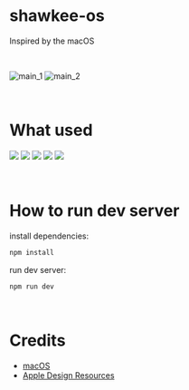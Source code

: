 # shawkee-os
Inspired by the macOS

&nbsp;

![main_1](https://github.com/shaw-kee/shawkee-os/assets/62253743/626a7b0c-8dc3-446c-810c-e7efa6b5af6f)
![main_2](https://github.com/shaw-kee/shawkee-os/assets/62253743/c6df89a4-84b5-43f0-9a3b-3c16fccd5210)

&nbsp;

# What used

[<img src="https://img.shields.io/badge/vite-646CFF?style=for-the-badge&logo=vite&logoColor=white">](https://ko.vitejs.dev/) 
[<img src="https://img.shields.io/badge/react-61DAFB?style=for-the-badge&logo=react&logoColor=white">](https://react.dev/)
[<img src="https://img.shields.io/badge/typescript-3178C6?style=for-the-badge&logo=typescript&logoColor=white">](https://www.typescriptlang.org/)
[<img src="https://img.shields.io/badge/tailwindcss-06B6D4?style=for-the-badge&logo=tailwindcss&logoColor=white">](https://tailwindcss.com/)
[<img src="https://img.shields.io/badge/framer motion-0055FF?style=for-the-badge&logo=framer&logoColor=white">](https://www.framer.com/?utm_source=motion-readme)

&nbsp;

# How to run dev server
install dependencies:

```bash
npm install
````

run dev server:
```bash
npm run dev
````

&nbsp;

# Credits
- [macOS](https://www.apple.com/kr/macos/sonoma/)
- [Apple Design Resources](https://www.figma.com/community/file/1251588934545918753)

